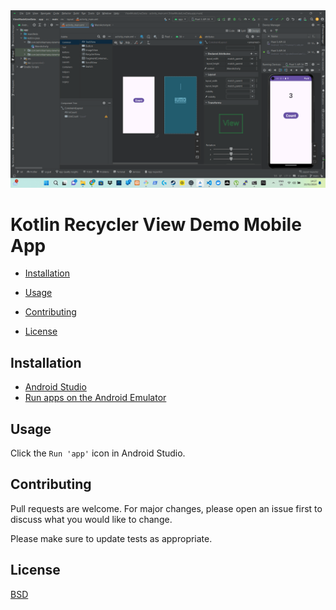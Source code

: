 <img src="https://github.com/kkamara/useful/blob/main/KotlinViewModelLiveDataMobileApp.png?raw=true" alt="KotlinViewModelLiveDataMobileApp.png" width=""/>

# Kotlin Recycler View Demo Mobile App



* [Installation](#installation)

* [Usage](#usage)

* [Contributing](#contributing)

* [License](#license)

## Installation

* [Android Studio](https://developer.android.com/studio)
* [Run apps on the Android Emulator](https://developer.android.com/studio/run/emulator)

## Usage

Click the `Run 'app'` icon in Android Studio.

## Contributing
Pull requests are welcome. For major changes, please open an issue first to discuss what you would like to change.

Please make sure to update tests as appropriate.

## License
[BSD](https://opensource.org/licenses/BSD-3-Clause)
